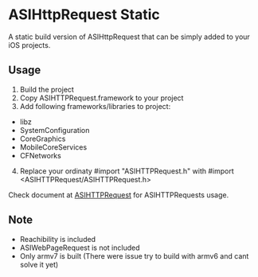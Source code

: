 ASIHttpRequest Static
=====================

A static build version of ASIHttpRequest that can be simply added to your iOS projects.

Usage
-----

1. Build the project
2. Copy ASIHTTPRequest.framework to your project
3. Add following frameworks/libraries to project:
  - libz
  - SystemConfiguration
  - CoreGraphics
  - MobileCoreServices
  - CFNetworks
4. Replace your ordinaty #import "ASIHTTPRequest.h" with #import <ASIHTTPRequest/ASIHTTPRequest.h>

Check document at [ASIHTTPRequest](http://allseeing-i.com/ASIHTTPRequest/) for ASIHTTPRequests usage.

Note
----

- Reachibility is included
- ASIWebPageRequest is not included
- Only armv7 is built (There were issue try to build with armv6 and cant solve it yet)
